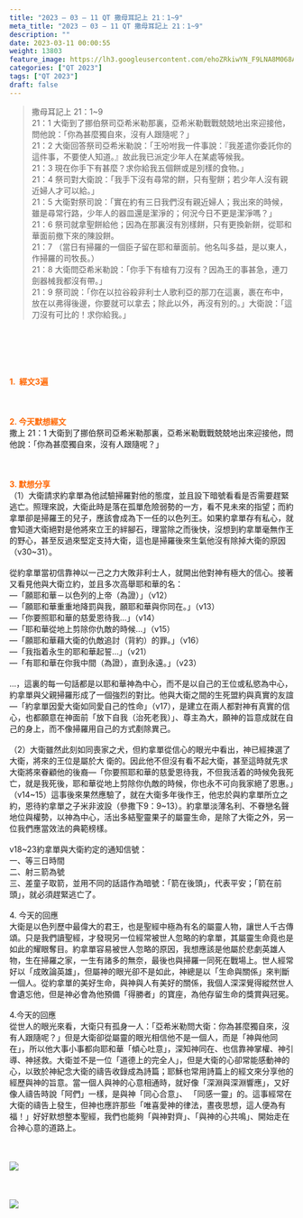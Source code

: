 ```yaml
---
title: "2023 – 03 – 11 QT 撒母耳記上 21：1~9"
meta_title: "2023 – 03 – 11 QT 撒母耳記上 21：1~9"
description: ""
date: 2023-03-11 00:00:55
weight: 13803
feature_image: https://lh3.googleusercontent.com/ehoZRkiwYN_F9LNA8M068AYxt73EavCZno-PD1cJRuf5BbSkQVUWr3gNEbt5kSs28Pb_Elg17kSrtf9ybWvojWoMV6I4tPM3vGRGDq6GkKkPdL2Gut4QAIw4-uykKUAtNiKgQKntvsU=w800
categories: ["QT 2023"]
tags: ["QT 2023"]
draft: false
---
```


<blockquote>撒母耳記上 21：1~9<br />
21：1 大衛到了挪伯祭司亞希米勒那裏，亞希米勒戰戰兢兢地出來迎接他，問他說：「你為甚麼獨自來，沒有人跟隨呢？」<br />
21：2 大衛回答祭司亞希米勒說：「王吩咐我一件事說：『我差遣你委託你的這件事，不要使人知道。』故此我已派定少年人在某處等候我。<br />
21：3 現在你手下有甚麼？求你給我五個餅或是別樣的食物。」<br />
21：4 祭司對大衛說：「我手下沒有尋常的餅，只有聖餅；若少年人沒有親近婦人才可以給。」<br />
21：5 大衛對祭司說：「實在約有三日我們沒有親近婦人；我出來的時候，雖是尋常行路，少年人的器皿還是潔淨的；何況今日不更是潔淨嗎？」<br />
21：6 祭司就拿聖餅給他；因為在那裏沒有別樣餅，只有更換新餅，從耶和華面前撤下來的陳設餅。<br />
21：7 （當日有掃羅的一個臣子留在耶和華面前。他名叫多益，是以東人，作掃羅的司牧長。）<br />
21：8 大衛問亞希米勒說：「你手下有槍有刀沒有？因為王的事甚急，連刀劍器械我都沒有帶。」<br />
21：9 祭司說：「你在以拉谷殺非利士人歌利亞的那刀在這裏，裹在布中，放在以弗得後邊，你要就可以拿去；除此以外，再沒有別的。」大衛說：「這刀沒有可比的！求你給我。」</blockquote><br />
&nbsp;<br />
<br />
&nbsp;<br />
<br />
<span style="color: #ff6600;"><strong>1.  經文3遍</strong></span><br />
<br />
&nbsp;<br />
<br />
<span style="color: #ff6600;"><strong>2. 今天默想經文<br />
</strong></span>撒上 21：1 大衛到了挪伯祭司亞希米勒那裏，亞希米勒戰戰兢兢地出來迎接他，問他說：「你為甚麼獨自來，沒有人跟隨呢？」<br />
<br />
&nbsp;<br />
<br />
<strong><span style="color: #ff6600;">3. 默想分享<br />
</span></strong>（1）大衛請求約拿單為他試驗掃羅對他的態度，並且設下暗號看看是否需要趕緊逃亡。照理來說，大衛此時是落在孤單危險弱勢的一方，看不見未來的指望；而約拿單卻是掃羅王的兒子，應該會成為下一任的以色列王。如果約拿單存有私心，就會知道大衛絕對是他將來立王的絆腳石，理當除之而後快，沒想到約拿單毫無作王的野心，甚至反過來堅定支持大衛，這也是掃羅後來生氣他沒有除掉大衛的原因（v30~31）。<br />
<br />
從約拿單當初信靠神以一己之力大敗非利士人，就開出他對神有極大的信心。接著又看見他與大衛立約，並且多次高舉耶和華的名：<br />
—「願耶和華－以色列的上帝（為證）」（v12）<br />
—「願耶和華重重地降罰與我，願耶和華與你同在。」（v13）<br />
—「你要照耶和華的慈愛恩待我…」（v14）<br />
—「耶和華從地上剪除你仇敵的時候…」（v15）<br />
—「願耶和華藉大衛的仇敵追討（背約）的罪。」（v16）<br />
—「我指着永生的耶和華起誓…」（v21）<br />
—「有耶和華在你我中間（為證），直到永遠。」（v23）<br />
<br />
…，這裏的每一句話都是以耶和華神為中心，而不是以自己的王位或私慾為中心，約拿單與父親掃羅形成了一個強烈的對比。他與大衛之間的生死盟約與真實的友誼—「約拿單因愛大衛如同愛自己的性命」（v17），是建立在兩人都對神有真實的信心，也都願意在神面前「放下自我（治死老我）」、尊主為大，願神的旨意成就在自己的身上，而不像掃羅用自己的方式剷除異己。<br />
<br />
（2）大衛雖然此刻如同喪家之犬，但約拿單從信心的眼光中看出，神已經揀選了大衛，將來的王位是屬於大 衛的。因此他不但沒有看不起大衛，甚至這時就先求大衛將來眷顧他的後裔—「你要照耶和華的慈愛恩待我，不但我活着的時候免我死亡，就是我死後，耶和華從地上剪除你仇敵的時候，你也永不可向我家絕了恩惠。」（v14~15）這事後來果然應驗了，就在大衛多年後作王，他忠於與約拿單所立之約，恩待約拿單之子米非波設（參撒下9：9~13）。約拿單淡薄名利、不眷戀名聲地位與權勢，以神為中心，活出多結聖靈果子的屬靈生命，是除了大衛之外，另一位我們應當效法的典範榜樣。<br />
<br />
v18~23約拿單與大衛約定的通知信號：<br />
一、等三日時間<br />
二、射三箭為號<br />
三、差童子取箭，並用不同的話語作為暗號：「箭在後頭」，代表平安；「箭在前頭」，就必須趕緊逃亡了。<br />
<br />
4. 今天的回應<br />
大衛是以色列歷中最偉大的君王，也是聖經中極為有名的屬靈人物，讓世人千古傳頌。只是我們讀聖經，才發現另一位經常被世人忽略的約拿單，其屬靈生命竟也是如此的耀眼奪目。約拿單容易被世人忽略的原因，我想應該是他屬於悲劇英雄人物，生在掃羅之家，一生有諸多的無奈，最後也與掃羅一同死在戰場上。世人經常好以「成敗論英雄」，但屬神的眼光卻不是如此，神總是以「生命與關係」來判斷一個人。從約拿單的美好生命，與神與人有美好的關係，我個人深深覺得縱然世人會遺忘他，但是神必會為他預備「得勝者」的寶座，為他存留生命的獎賞與冠冕。<br />
<br />
4.今天的回應<br />
從世人的眼光來看，大衛只有孤身一人：「亞希米勒問大衛：你為甚麼獨自來，沒有人跟隨呢？」但是大衛卻從屬靈的眼光相信他不是一個人，而是「神與他同在」，所以他大事小事都向耶和華「傾心吐意」，深知神同在、也信靠神掌權、神引導、神拯救。大衛並不是一位「道德上的完全人」，但是大衛的心卻常能感動神的心，以致於神紀念大衛的禱告收錄成為詩篇；耶穌也常用詩篇上的經文來分享他的經歷與神的旨意。當一個人與神的心意相通時，就好像「深淵與深淵響應」，又好像人禱告時說「阿們」一樣，是與神「同心合意」、 「同感一靈」的。這事經常在大衛的禱告上發生，但神也應許那些「唯喜愛神的律法，晝夜思想，這人便為有福！」好好默想整本聖經，我們也能夠「與神對齊」、「與神的心共鳴」、開始走在合神心意的道路上。<br />
<br />
&nbsp;<br />
<br />
<strong><span style="color: #ff6600;"> <img class="aligncenter" src="https://bibleeveryone.com/download/david-trip1-table.jpg" /></span></strong><br />
<br />
&nbsp;<br />
<br />
<img class="aligncenter" src="https://bibleeveryone.com/download/david-trip1.jpg" /><br />
<br />
&nbsp;
        